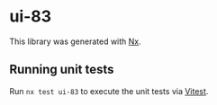 # ui-83

This library was generated with [Nx](https://nx.dev).

## Running unit tests

Run `nx test ui-83` to execute the unit tests via [Vitest](https://vitest.dev/).
